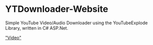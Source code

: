 # YTDownloader-Website
Simple YouTube Video/Audio Downloader using the YouTubeExplode Library, written in C# ASP.Net.

["Video"](https://r2.e-z.host/73b83a6e-5101-4059-9426-8abb720d5508/ncyl4kwb.mp4)
